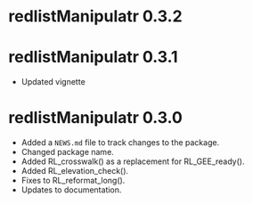 # redlistManipulatr 0.3.2

# redlistManipulatr 0.3.1

* Updated vignette

# redlistManipulatr 0.3.0

* Added a `NEWS.md` file to track changes to the package.
* Changed package name.
* Added RL_crosswalk() as a replacement for RL_GEE_ready().
* Added RL_elevation_check().
* Fixes to RL_reformat_long().
* Updates to documentation.
